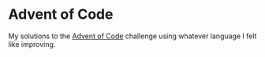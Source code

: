 # Advent of Code

My solutions to the [Advent of Code](https://adventofcode.com/) challenge using whatever language I felt like improving.
